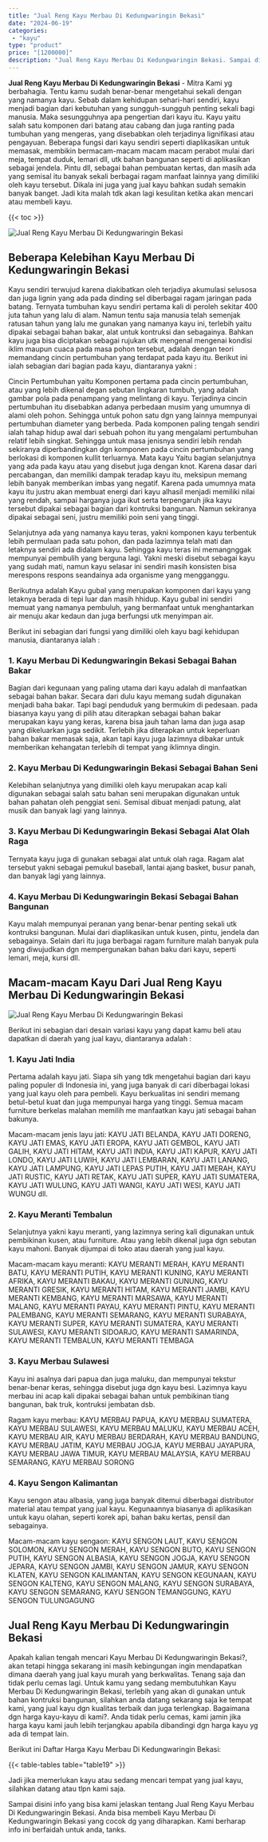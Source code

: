 ```yaml
---
title: "Jual Reng Kayu Merbau Di Kedungwaringin Bekasi"
date: "2024-06-19"
categories:
 - "kayu"
type: "product"
price: "[1200000]"
description: "Jual Reng Kayu Merbau Di Kedungwaringin Bekasi. Sampai disini info yang bisa kami jelaskan tentang Jual Reng Kayu Merbau Di Kedungwaringin Bekasi. Anda bisa..."
---
```


**Jual Reng Kayu Merbau Di Kedungwaringin Bekasi** - Mitra Kami yg berbahagia. Tentu kamu sudah benar-benar mengetahui sekali dengan yang namanya kayu. Sebab dalam kehidupan sehari-hari sendiri, kayu menjadi bagian dari kebutuhan yang sungguh-sungguh penting sekali bagi manusia. Maka sesungguhnya apa pengertian dari kayu itu. Kayu yaitu salah satu komponen dari batang atau cabang dan juga ranting pada tumbuhan yang mengeras, yang disebabkan oleh terjadinya lignifikasi atau pengayuan. Beberapa fungsi dari kayu sendiri seperti diaplikasikan untuk memasak, membikin bermacam-macam macam macam perabot mulai dari meja, tempat duduk, lemari dll, utk bahan bangunan seperti di aplikasikan sebagai jendela. Pintu dll, sebagai bahan pembuatan kertas, dan masih ada yang semisal itu banyak sekali berbagai ragam manfaat lainnya yang dimiliki oleh kayu tersebut. Dikala ini juga yang jual kayu bahkan sudah semakin banyak banget. Jadi kita malah tdk akan lagi kesulitan ketika akan mencari atau membeli kayu.

{{< toc >}}

![Jual Reng Kayu Merbau Di Kedungwaringin Bekasi](/images/kayu/kayu-kamper-super.jpg)

## Beberapa Kelebihan Kayu Merbau Di Kedungwaringin Bekasi

Kayu sendiri terwujud karena diakibatkan oleh terjadiya akumulasi selusosa dan juga lignin yang ada pada dinding sel diberbagai ragam jaringan pada batang. Ternyata tumbuhan kayu sendiri pertama kali di peroleh sekitar 400 juta tahun yang lalu di alam. Namun tentu saja manusia telah semenjak ratusan tahun yang lalu me gunakan yang namanya kayu ini, terlebih yaitu dipakai sebagai bahan bakar, alat untuk kontruksi dan sebagainya. Bahkan kayu juga bisa diciptakan sebagai rujukan utk mengenal mengenai kondisi iklim maupun cuaca pada masa pohon tersebut, adalah dengan teori memandang cincin pertumbuhan yang terdapat pada kayu itu. Berikut ini ialah sebagian dari bagian pada kayu, diantaranya yakni :

Cincin Pertumbuhan yaitu Komponen pertama pada cincin pertumbuhan, atau yang lebih dikenal degan sebutan lingkaran tumbuh, yang adalah gambar pola pada penampang yang melintang di kayu. Terjadinya cincin pertumbuhan itu disebabkan adanya perbedaan musim yang umumnya di alami oleh pohon. Sehingga untuk pohon satu dgn yang lainnya mempunyai pertumbuhan diameter yang berbeda. Pada komponen paling tengah sendiri ialah tahap hidup awal dari sebuah pohon itu yang mengalami pertumbuhan relatif lebih singkat. Sehingga untuk masa jenisnya sendiri lebih rendah sekiranya diperbandingkan dgn komponen pada cincin pertumbuhan yang berlokasi di komponen kullit terluarnya. Mata kayu Yaitu bagian selanjutnya yang ada pada kayu atau yang disebut juga dengan knot. Karena dasar dari percabangan, dan memiliki dampak teradap kayu itu, meksipun memang lebih banyak memberikan imbas yang negatif. Karena pada umumnya mata kayu itu justru akan membuat energi dari kayu alhasil menjadi memiliki nilai yang rendah, sampai harganya juga ikut serta terpengaruh jika kayu tersebut dipakai sebagai bagian dari kontruksi bangunan. Namun sekiranya dipakai sebagai seni, justru memiliki poin seni yang tinggi.

Selanjutnya ada yang namanya kayu teras, yakni komponen kayu terbentuk lebih permulaan pada satu pohon, dan pada lazimnya telah mati dan letaknya sendiri ada didalam kayu. Sehingga kayu teras ini memangnggak mempunyai pembulih yang berguna lagi. Yakni meski disebut sebagai kayu yang sudah mati, namun kayu selasar ini sendiri masih konsisten bisa merespons respons seandainya ada organisme yang mengganggu.

Berikutnya adalah Kayu gubal yang merupakan komponen dari kayu yang letaknya berada di tepi luar dan masih hhidup. Kayu gubal ini sendiri memuat yang namanya pembuluh, yang bermanfaat untuk menghantarkan air menuju akar kedaun dan juga berfungsi utk menyimpan air.

Berikut ini sebagian dari fungsi yang dimiliki oleh kayu bagi kehidupan manusia, diantaranya ialah :

### 1\. Kayu Merbau Di Kedungwaringin Bekasi Sebagai Bahan Bakar

Bagian dari kegunaan yang paling utama dari kayu adalah di manfaatkan sebagai bahan bakar. Secara dari dulu kayu memang sudah digunakan menjadi baha bakar. Tapi bagi penduduk yang bermukim di pedesaan. pada biasanya kayu yang di pilih atau diterapkan sebagai bahan bakar merupakan kayu yang keras, karena bisa jauh tahan lama dan juga asap yang dikeluarkan juga sedikit. Terlebih jika diterapkan untuk keperluan bahan bakar memasak saja, akan tapi kayu juga lazimnya dibakar untuk memberikan kehangatan terlebih di tempat yang iklimnya dingin.

### 2\. Kayu Merbau Di Kedungwaringin Bekasi Sebagai Bahan Seni

Kelebihan selanjutnya yang dimiliki oleh kayu merupakan acap kali digunakan sebagai salah satu bahan seni merupakan digunakan untuk bahan pahatan oleh penggiat seni. Semisal dibuat menjadi patung, alat musik dan banyak lagi yang lainnya.

### 3\. Kayu Merbau Di Kedungwaringin Bekasi Sebagai Alat Olah Raga

Ternyata kayu juga di gunakan sebagai alat untuk olah raga. Ragam alat tersebut yakni sebagai pemukul baseball, lantai ajang basket, busur panah, dan banyak lagi yang lainnya.

### 4\. Kayu Merbau Di Kedungwaringin Bekasi Sebagai Bahan Bangunan

Kayu malah mempunyai peranan yang benar-benar penting sekali utk kontruksi bangunan. Mulai dari diaplikasikan untuk kusen, pintu, jendela dan sebagainya. Selain dari itu juga berbagai ragam furniture malah banyak pula yang diwujudkan dgn mempergunakan bahan baku dari kayu, seperti lemari, meja, kursi dll.

## Macam-macam Kayu Dari Jual Reng Kayu Merbau Di Kedungwaringin Bekasi

![Jual Reng Kayu Merbau Di Kedungwaringin Bekasi](/images/kayu/kayu10.jpg)

Berikut ini sebagian dari desain variasi kayu yang dapat kamu beli atau dapatkan di daerah yang jual kayu, diantaranya adalah :

### 1\. Kayu Jati India

Pertama adalah kayu jati. Siapa sih yang tdk mengetahui bagian dari kayu paling populer di Indonesia ini, yang juga banyak di cari diberbagai lokasi yang jual kayu oleh para pembeli. Kayu berkualitas ini sendiri memang betul-betul kuat dan juga mempunyai harga yang tinggi. Semua macam furniture berkelas malahan memilih me manfaatkan kayu jati sebagai bahan bakunya.

Macam-macam jenis layu jati: KAYU JATI BELANDA, KAYU JATI DORENG, KAYU JATI EMAS, KAYU JATI EROPA, KAYU JATI GEMBOL, KAYU JATI GALIH, KAYU JATI HITAM, KAYU JATI INDIA, KAYU JATI KAPUR, KAYU JATI LONDO, KAYU JATI LUWIH, KAYU JATI LEMBARAN, KAYU JATI LANANG, KAYU JATI LAMPUNG, KAYU JATI LEPAS PUTIH, KAYU JATI MERAH, KAYU JATI RUSTIC, KAYU JATI RETAK, KAYU JATI SUPER, KAYU JATI SUMATERA, KAYU JATI WULUNG, KAYU JATI WANGI, KAYU JATI WESI, KAYU JATI WUNGU dll.

### 2\. Kayu Meranti Tembalun

Selanjutnya yakni kayu meranti, yang lazimnya sering kali digunakan untuk pembikinan kusen, atau furniture. Atau yang lebih dikenal juga dgn sebutan kayu mahoni. Banyak dijumpai di toko atau daerah yang jual kayu.

Macam-macam kayu meranti: KAYU MERANTI MERAH, KAYU MERANTI BATU, KAYU MERANTI PUTIH, KAYU MERANTI KUNING, KAYU MERANTI AFRIKA, KAYU MERANTI BAKAU, KAYU MERANTI GUNUNG, KAYU MERANTI GRESIK, KAYU MERANTI HITAM, KAYU MERANTI JAMBI, KAYU MERANTI KEMBANG, KAYU MERANTI MARSAWA, KAYU MERANTI MALANG, KAYU MERANTI PAYAU, KAYU MERANTI PINTU, KAYU MERANTI PALEMBANG, KAYU MERANTI SEMARANG, KAYU MERANTI SURABAYA, KAYU MERANTI SUPER, KAYU MERANTI SUMATERA, KAYU MERANTI SULAWESI, KAYU MERANTI SIDOARJO, KAYU MERANTI SAMARINDA, KAYU MERANTI TEMBALUN, KAYU MERANTI TEMBAGA

### 3\. Kayu Merbau Sulawesi

Kayu ini asalnya dari papua dan juga maluku, dan mempunyai tekstur benar-benar keras, sehingga disebut juga dgn kayu besi. Lazimnya kayu merbau ini acap kali dipakai sebagai bahan untuk pembikinan tiang bangunan, bak truk, kontruksi jembatan dsb.

Ragam kayu merbau: KAYU MERBAU PAPUA, KAYU MERBAU SUMATERA, KAYU MERBAU SULAWESI, KAYU MERBAU MALUKU, KAYU MERBAU ACEH, KAYU MERBAU AIR, KAYU MERBAU BERDARAH, KAYU MERBAU BANDUNG, KAYU MERBAU JATIM, KAYU MERBAU JOGJA, KAYU MERBAU JAYAPURA, KAYU MERBAU JAWA TIMUR, KAYU MERBAU MALAYSIA, KAYU MERBAU SEMARANG, KAYU MERBAU SORONG

### 4\. Kayu Sengon Kalimantan

Kayu sengon atau albasia, yang juga banyak ditemui diberbagai distributor material atau tempat yang jual kayu. Kegunaannya biasanya di aplikasikan untuk kayu olahan, seperti korek api, bahan baku kertas, pensil dan sebagainya.

Macam-macam kayu sengaon: KAYU SENGON LAUT, KAYU SENGON SOLOMON, KAYU SENGON MERAH, KAYU SENGON BUTO, KAYU SENGON PUTIH, KAYU SENGON ALBASIA, KAYU SENGON JOGJA, KAYU SENGON JEPARA, KAYU SENGON JAMBI, KAYU SENGON JAMUR, KAYU SENGON KLATEN, KAYU SENGON KALIMANTAN, KAYU SENGON KEGUNAAN, KAYU SENGON KALTENG, KAYU SENGON MALANG, KAYU SENGON SURABAYA, KAYU SENGON SEMARANG, KAYU SENGON TEMANGGUNG, KAYU SENGON TULUNGAGUNG

## Jual Reng Kayu Merbau Di Kedungwaringin Bekasi

Apakah kalian tengah mencari Kayu Merbau Di Kedungwaringin Bekasi?, akan tetapi hingga sekarang ini masih kebingungan ingin mendapatkan dimana daerah yang jual kayu murah yang berkwalitas. Tenang saja dan tidak perlu cemas lagi. Untuk kamu yang sedang membutuhkan Kayu Merbau Di Kedungwaringin Bekasi, terlebih yang akan di gunakan untuk bahan kontruksi bangunan, silahkan anda datang sekarang saja ke tempat kami, yang jual kayu dgn kualitas terbaik dan juga terlengkap. Bagaimana dgn harga kayu-kayu di kami?. Anda tidak perlu cemas, kami jamin jika harga kayu kami jauh lebih terjangkau apabila dibandingi dgn harga kayu yg ada di tempat lain.

Berikut ini Daftar Harga Kayu Merbau Di Kedungwaringin Bekasi:

{{< table-tables table="table19" >}}

Jadi jika memerlukan kayu atau sedang mencari tempat yang jual kayu, silahkan datang atau tlpn kami saja.

Sampai disini info yang bisa kami jelaskan tentang Jual Reng Kayu Merbau Di Kedungwaringin Bekasi. Anda bisa membeli Kayu Merbau Di Kedungwaringin Bekasi yang cocok dg yang diharapkan. Kami berharap info ini berfaidah untuk anda, tanks.
